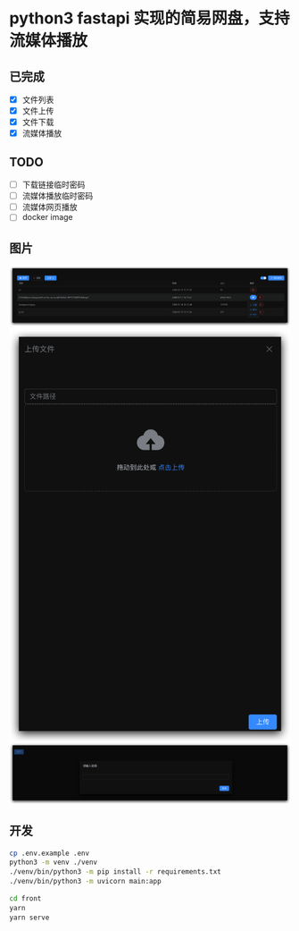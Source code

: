 # python3 fastapi 实现的简易网盘，支持流媒体播放

## 已完成

- [x] 文件列表
- [x] 文件上传
- [x] 文件下载
- [x] 流媒体播放

## TODO

- [ ] 下载链接临时密码
- [ ] 流媒体播放临时密码
- [ ] 流媒体网页播放
- [ ] docker image

## 图片

![home](readme_assets/home.png)
![upload](readme_assets/upload.png)
![login](readme_assets/login.png)

## 开发

```bash
cp .env.example .env
python3 -m venv ./venv
./venv/bin/python3 -m pip install -r requirements.txt
./venv/bin/python3 -m uvicorn main:app
```

```bash
cd front
yarn
yarn serve
```
